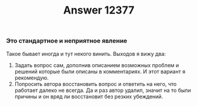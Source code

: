 ﻿---
title: "Answer 12377"
se.owner.user_id: 324730
se.owner.display_name: "eccs0103"
se.owner.link: "https://ru.meta.stackoverflow.com/users/324730/eccs0103"
se.answer_id: 12377
se.question_id: 12376
se.post_type: answer
se.is_accepted: False
---
<h3>Это стандартное и неприятное явление</h3>
<p>Такое бывает иногда и тут некого винить. Выходов я вижу два:</p>
<ol>
<li>Задать вопрос сам, дополнив описанием возможных проблем и решений которые были описаны в комментариях. И этот вариант я рекомендую.</li>
<li>Попросить автора восстановить вопрос и ответить на него, что работает далеко не всегда. Да и раз автор удалил, значит на то были причины и он вряд ли восстановит без резких убеждений.</li>
</ol>
